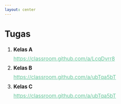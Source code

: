 ```yaml
---
layout: center
---
```


# Tugas

<ol style="font-size: 1.2em; line-height: 1.8em;">
  <li>
    <b>Kelas A</b><br>
    <a href="https://classroom.github.com/a/LcqDvrr8" target="_blank" style="opacity: 0.8; color: #42b983; text-decoration: underline;">
      https://classroom.github.com/a/LcqDvrr8
    </a>
  </li>
  <li>
    <b>Kelas B</b><br>
    <a href="https://classroom.github.com/a/ubTqa5bT" target="_blank" style="opacity: 0.8; color: #42b983; text-decoration: underline;">
      https://classroom.github.com/a/ubTqa5bT
    </a>
  </li>
  <li>
    <b>Kelas C</b><br>
    <a href="https://classroom.github.com/a/ubTqa5bT" target="_blank" style="opacity: 0.8; color: #42b983; text-decoration: underline;">
      https://classroom.github.com/a/ubTqa5bT
    </a>
  </li>
</ol>
